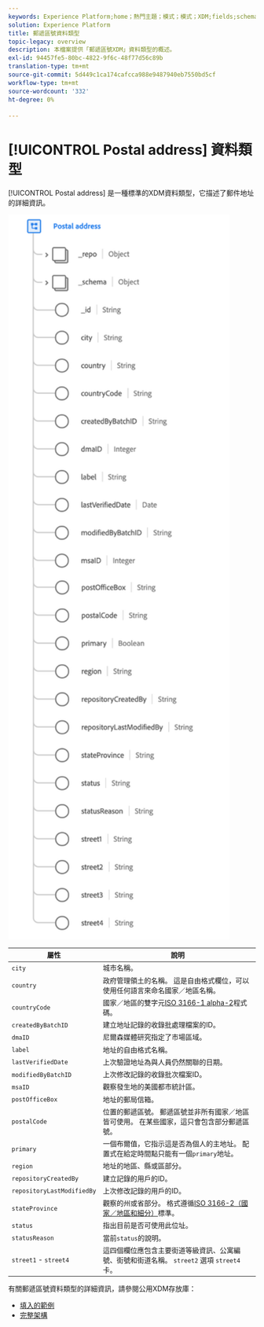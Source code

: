 ```yaml
---
keywords: Experience Platform;home；熱門主題；模式；模式；XDM;fields;schemas；地址；xdm:address;datatype；資料類型；
solution: Experience Platform
title: 郵遞區號資料類型
topic-legacy: overview
description: 本檔案提供「郵遞區號XDM」資料類型的概述。
exl-id: 94457fe5-80bc-4822-9f6c-48f77d56c89b
translation-type: tm+mt
source-git-commit: 5d449c1ca174cafcca988e9487940eb7550bd5cf
workflow-type: tm+mt
source-wordcount: '332'
ht-degree: 0%

---
```


# [!UICONTROL Postal address] 資料類型

[!UICONTROL Postal address] 是一種標準的XDM資料類型，它描述了郵件地址的詳細資訊。

<img src="../images/data-types/postal-address.png" width="450" /><br />

| 屬性 | 說明 |
| --- | --- |
| `city` | 城市名稱。 |
| `country` | 政府管理領土的名稱。 這是自由格式欄位，可以使用任何語言來命名國家／地區名稱。 |
| `countryCode` | 國家／地區的雙字元<a href="https://datahub.io/core/country-list">ISO 3166-1 alpha-2</a>程式碼。 |
| `createdByBatchID` | 建立地址記錄的收錄批處理檔案的ID。 |
| `dmaID` | 尼爾森媒體研究指定了市場區域。 |
| `label` | 地址的自由格式名稱。 |
| `lastVerifiedDate` | 上次驗證地址為與人員仍然關聯的日期。 |
| `modifiedByBatchID` | 上次修改記錄的收錄批次檔案ID。 |
| `msaID` | 觀察發生地的美國都市統計區。 |
| `postOfficeBox` | 地址的郵局信箱。 |
| `postalCode` | 位置的郵遞區號。 郵遞區號並非所有國家／地區皆可使用。 在某些國家，這只會包含部分郵遞區號。 |
| `primary` | 一個布爾值，它指示這是否為個人的主地址。 配置式在給定時間點只能有一個`primary`地址。 |
| `region` | 地址的地區、縣或區部分。 |
| `repositoryCreatedBy` | 建立記錄的用戶的ID。 |
| `repositoryLastModifiedBy` | 上次修改記錄的用戶的ID。 |
| `stateProvince` | 觀察的州或省部分。 格式遵循[ISO 3166-2（國家／地區和細分）](http://www.unece.org/cefact/locode/subdivisions.html)標準。 |
| `status` | 指出目前是否可使用此位址。 |
| `statusReason` | 當前`status`的說明。 |
| `street1` - `street4` | 這四個欄位應包含主要街道等級資訊、公寓編號、街號和街道名稱。 `street2` 選項 `street4` 卡。 |

有關郵遞區號資料類型的詳細資訊，請參閱公用XDM存放庫：

* [填入的範例](https://github.com/adobe/xdm/blob/master/components/datatypes/address.example.1.json)
* [完整架構](https://github.com/adobe/xdm/blob/master/components/datatypes/address.schema.json)
